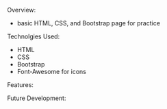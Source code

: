 Overview:

- basic HTML, CSS, and Bootstrap page for practice

Technolgies Used:

- HTML
- CSS
- Bootstrap
- Font-Awesome for icons

Features:

Future Development:
